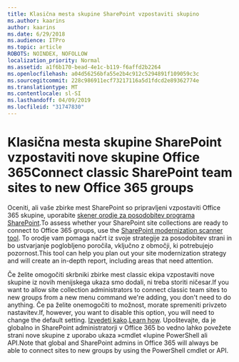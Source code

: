 ```yaml
---
title: Klasična mesta skupine SharePoint vzpostaviti skupino
ms.author: kaarins
author: kaarins
ms.date: 6/29/2018
ms.audience: ITPro
ms.topic: article
ROBOTS: NOINDEX, NOFOLLOW
localization_priority: Normal
ms.assetid: a1f6b170-bead-4e1c-b119-f6affd2b2264
ms.openlocfilehash: a04d56256bfa55e2b4c912c5294891f109059c3c
ms.sourcegitcommit: 228c986911ecf73217116a5d1fdcd2e89362774e
ms.translationtype: MT
ms.contentlocale: sl-SI
ms.lasthandoff: 04/09/2019
ms.locfileid: "31747830"
---
```

# <a name="connect-classic-sharepoint-team-sites-to-new-office-365-groups"></a><span data-ttu-id="dad00-102">Klasična mesta skupine SharePoint vzpostaviti nove skupine Office 365</span><span class="sxs-lookup"><span data-stu-id="dad00-102">Connect classic SharePoint team sites to new Office 365 groups</span></span>

<span data-ttu-id="dad00-103">Oceniti, ali vaše zbirke mest SharePoint so pripravljeni vzpostaviti Office 365 skupine, uporabite [skener orodje za posodobitev programa SharePoint](https://go.microsoft.com/fwlink/?linkid=873066).</span><span class="sxs-lookup"><span data-stu-id="dad00-103">To assess whether your SharePoint site collections are ready to connect to Office 365 groups, use the [SharePoint modernization scanner tool](https://go.microsoft.com/fwlink/?linkid=873066).</span></span> <span data-ttu-id="dad00-104">To orodje vam pomaga načrt iz svoje strategije za posodobitev strani in bo ustvarjanje poglobljeno poročila, vključno z območji, ki potrebujejo pozornost.</span><span class="sxs-lookup"><span data-stu-id="dad00-104">This tool can help you plan out your site modernization strategy and will create an in-depth report, including areas that need attention.</span></span>
  
<span data-ttu-id="dad00-105">Če želite omogočiti skrbniki zbirke mest classic ekipa vzpostaviti nove skupine iz novih menijskega ukaza smo dodali, ni treba storiti ničesar.</span><span class="sxs-lookup"><span data-stu-id="dad00-105">If you want to allow site collection administrators to connect classic team sites to new groups from a new menu command we're adding, you don't need to do anything.</span></span> <span data-ttu-id="dad00-106">Če pa želite onemogočiti to možnost, morate spremeniti privzeto nastavitev.</span><span class="sxs-lookup"><span data-stu-id="dad00-106">If, however, you want to disable this option, you will need to change the default setting.</span></span> <span data-ttu-id="dad00-107">[Izvedeti kako](https://go.microsoft.com/fwlink/?linkid=2004316).</span><span class="sxs-lookup"><span data-stu-id="dad00-107">[Learn how](https://go.microsoft.com/fwlink/?linkid=2004316).</span></span> <span data-ttu-id="dad00-108">Upoštevajte, da je globalno in SharePoint administratorji v Office 365 bo vedno lahko povežete strani nove skupine z uporabo ukaza »cmdlet «lupine PowerShell ali API.</span><span class="sxs-lookup"><span data-stu-id="dad00-108">Note that global and SharePoint admins in Office 365 will always be able to connect sites to new groups by using the PowerShell cmdlet or API.</span></span>
  

